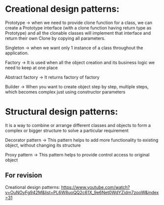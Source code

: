 # Creational design patterns:

Prototype -> when we need to provide clone function for a class, we can create a Prototype interface (with a clone function having return type as Prototype) and all the clonable classes will implement that interface and return their own Clone by copying all parameters.

Singleton -> when we want only 1 instance of a class throughout the application.

Factory -> It is used when all the object creation and its business logic we need to keep at one place

Abstract factory -> It returns factory of factory

Builder -> When you want to create object step by step, multiple steps, which becomes complex just using constructor parameters

# Structural design patterns:

It is a way to combine or arrange different classes and objects to form a complex or bigger structure to solve a particular requirement

Decorator pattern -> This pattern helps to add more functionality to existing object, without changing its structure

Proxy pattern -> This pattern helps to provide control access to original object

## For revision

Creational design patterns:
https://www.youtube.com/watch?v=OuNOyFg942M&list=PL6W8uoQQ2c61X_9e6Net0WdYZidm7zooW&index=31

